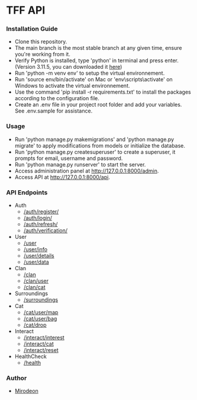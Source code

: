 # TFF API
### Installation Guide
* Clone this repository.
* The main branch is the most stable branch at any given time, ensure you're working from it.
* Verify Python is installed, type 'python' in terminal and press enter. 
(Version 3.11.5, you can downloaded it [here](https://www.python.org))
* Run 'python -m venv env' to setup the virtual environnement.
* Run 'source env/bin/activate' on Mac or 'env\scripts\activate' on Windows to activate the virtual environnement.
* Use the command 'pip install -r requirements.txt' to install the packages according to the configuration file.
* Create an .env file in your project root folder and add your variables. See .env.sample for assistance.
### Usage
* Run 'python manage.py makemigrations' and 'python manage.py migrate' to apply modifications from models or initialize the database.
* Run 'python manage.py createsuperuser' to create a superuser, it prompts for email, username and password.
* Run 'python manage.py runserver' to start the server.
* Access administration panel at http://127.0.0.1:8000/admin.
* Access API at http://127.0.0.1:8000/api.
### API Endpoints
+ Auth   
   * [/auth/register/](https://github.com/Mirodeon/TFF-API/blob/main/documentation/auth/auth_register.md)   
   * [/auth/login/](https://github.com/Mirodeon/TFF-API/blob/main/documentation/auth/auth_login.md)   
   * [/auth/refresh/](https://github.com/Mirodeon/TFF-API/blob/main/documentation/auth/auth_refresh.md) 
   * [/auth/verification/](https://github.com/Mirodeon/TFF-API/blob/main/documentation/auth/auth_verification.md) 
+ User   
   * [/user](https://github.com/Mirodeon/TFF-API/blob/main/documentation/user/user.md) 
   * [/user/info](https://github.com/Mirodeon/TFF-API/blob/main/documentation/user/user_info.md)
   * [/user/details](https://github.com/Mirodeon/TFF-API/blob/main/documentation/user/user_details.md)
   * [/user/data](https://github.com/Mirodeon/TFF-API/blob/main/documentation/user/user_data.md)
+ Clan 
   * [/clan](https://github.com/Mirodeon/TFF-API/blob/main/documentation/clan/clan.md) 
   * [/clan/user](https://github.com/Mirodeon/TFF-API/blob/main/documentation/clan/clan_user.md)
   * [/clan/cat](https://github.com/Mirodeon/TFF-API/blob/main/documentation/clan/clan_cat.md)
+ Surroundings 
   * [/surroundings](https://github.com/Mirodeon/TFF-API/blob/main/documentation/surroundings/surroundings.md)
+ Cat
   * [/cat/user/map](https://github.com/Mirodeon/TFF-API/blob/main/documentation/cat/cat_user_map.md) 
   * [/cat/user/bag](https://github.com/Mirodeon/TFF-API/blob/main/documentation/cat/cat_user_bag.md)
   * [/cat/drop](https://github.com/Mirodeon/TFF-API/blob/main/documentation/cat/cat_drop.md)
+ Interact
   * [/interact/interest](https://github.com/Mirodeon/TFF-API/blob/main/documentation/interact/clan.md) 
   * [/interact/cat](https://github.com/Mirodeon/TFF-API/blob/main/documentation/interact/clan_user.md)
   * [/interact/reset](https://github.com/Mirodeon/TFF-API/blob/main/documentation/interact/clan_cat.md)
+ HealthCheck
   * [/health](https://github.com/Mirodeon/TFF-API/blob/main/documentation/healthCheck/surroundings.md)
### Author
* [Mirodeon](https://https://github.com/Mirodeon)

